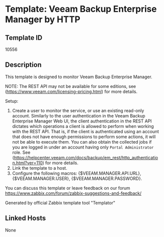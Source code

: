# Template: Veeam Backup Enterprise Manager by HTTP

## Template ID
10556

## Description
This template is designed to monitor Veeam Backup Enterprise Manager.

NOTE: The REST API may not be available for some editions, see (https://www.veeam.com/licensing-pricing.html) for more details.

Setup:
  1. Create a user to monitor the service, or use an existing read-only account.
     Similarly to the user authentication in the Veeam Backup Enterprise Manager Web UI, 
     the client authentication in the REST API dictates which operations a client is allowed to perform when working with the REST API.
     That is, if the client is authenticated using an account that does not have enough permissions to perform some actions, it will not be able to execute them.
     You can also obtain the collected jobs if you are logged in under an account having only `Portal Administrator` role.
  See (https://helpcenter.veeam.com/docs/backup/em_rest/http_authentication.html?ver=110) for more details.
  2. Link the template to a host.
  3. Configure the following macros: {$VEEAM.MANAGER.API.URL}, {$VEEAM.MANAGER.USER}, {$VEEAM.MANAGER.PASSWORD}.

You can discuss this template or leave feedback on our forum https://www.zabbix.com/forum/zabbix-suggestions-and-feedback/

Generated by official Zabbix template tool "Templator"

## Linked Hosts
None

